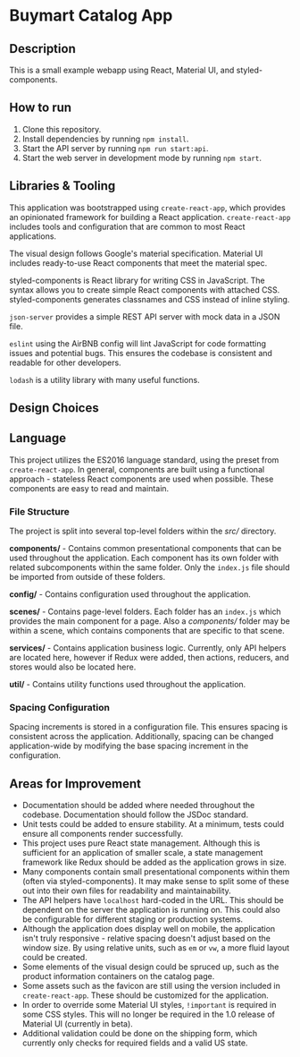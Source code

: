 # Buymart Catalog App

## Description
This is a small example webapp using React, Material UI, and styled-components.

## How to run
1. Clone this repository.
1. Install dependencies by running `npm install`.
1. Start the API server by running `npm run start:api`.
1. Start the web server in development mode by running `npm start`.

## Libraries & Tooling
This application was bootstrapped using `create-react-app`, which provides an opinionated framework for building a React application. `create-react-app` includes tools and configuration that are common to most React applications.

The visual design follows Google's material specification. Material UI includes ready-to-use React components that meet the material spec.

styled-components is React library for writing CSS in JavaScript. The syntax allows you to create simple React components with attached CSS. styled-components generates classnames and CSS instead of inline styling.

`json-server` provides a simple REST API server with mock data in a JSON file.

`eslint` using the AirBNB config will lint JavaScript for code formatting issues and potential bugs. This ensures the codebase is consistent and readable for other developers.

`lodash` is a utility library with many useful functions.

## Design Choices

## Language
This project utilizes the ES2016 language standard, using the preset from `create-react-app`. In general, components are built using a functional approach - stateless React components are used when possible. These components are easy to read and maintain.

### File Structure
The project is split into several top-level folders within the _src/_ directory.

__components/__ - Contains common presentational components that can be used throughout the application. Each component has its own folder with related subcomponents within the same folder. Only the `index.js` file should be imported from outside of these folders.

__config/__ - Contains configuration used throughout the application.

__scenes/__ - Contains page-level folders. Each folder has an `index.js` which provides the main component for a page. Also a _components/_ folder may be within a scene, which contains components that are specific to that scene.

__services/__ - Contains application business logic. Currently, only API helpers are located here, however if Redux were added, then actions, reducers, and stores would also be located here.

__util/__ - Contains utility functions used throughout the application.

### Spacing Configuration
Spacing increments is stored in a configuration file. This ensures spacing is consistent across the application. Additionally, spacing can be changed application-wide by modifying the base spacing increment in the configuration.

## Areas for Improvement
* Documentation should be added where needed throughout the codebase. Documentation should follow the JSDoc standard.
* Unit tests could be added to ensure stability. At a minimum, tests could ensure all components render successfully.
* This project uses pure React state management. Although this is sufficient for an application of smaller scale, a state management framework like Redux should be added as the application grows in size.
* Many components contain small presentational components within them (often via styled-components). It may make sense to split some of these out into their own files for readability and maintainability.
* The API helpers have `localhost` hard-coded in the URL. This should be dependent on the server the application is running on. This could also be configurable for different staging or production systems.
* Although the application does display well on mobile, the application isn't truly responsive - relative spacing doesn't adjust based on the window size. By using relative units, such as `em` or `vw`, a more fluid layout could be created.
* Some elements of the visual design could be spruced up, such as the product information containers on the catalog page.
* Some assets such as the favicon are still using the version included in `create-react-app`. These should be customized for the application.
* In order to override some Material UI styles, `!important` is required in some CSS styles. This will no longer be required in the 1.0 release of Material UI (currently in beta).
* Additional validation could be done on the shipping form, which currently only checks for required fields and a valid US state.